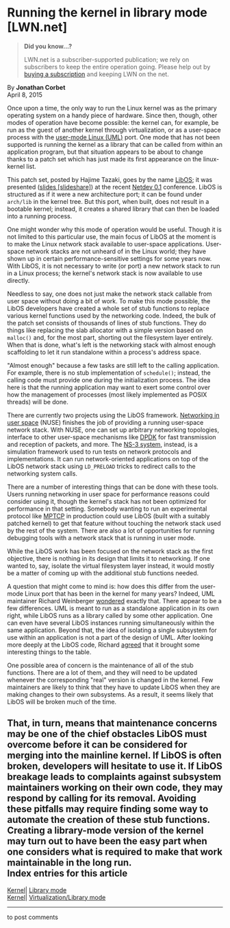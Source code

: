 # Running the kernel in library mode [LWN.net]

> **Did you know...?**
> 
> LWN.net is a subscriber-supported publication; we rely on subscribers to keep the entire operation going. Please help out by [buying a subscription](/Promo/nst-nag4/subscribe) and keeping LWN on the net. 

By **Jonathan Corbet**  
April 8, 2015 

Once upon a time, the only way to run the Linux kernel was as the primary operating system on a handy piece of hardware. Since then, though, other modes of operation have become possible: the kernel can, for example, be run as the guest of another kernel through virtualization, or as a user-space process with the [user-mode Linux (UML)](http://user-mode-linux.sourceforge.net/) port. One mode that has not been supported is running the kernel as a library that can be called from within an application program, but that situation appears to be about to change thanks to a patch set which has just made its first appearance on the linux-kernel list. 

This patch set, posted by Hajime Tazaki, goes by the name [LibOS](/Articles/637658/); it was presented ([slides [slideshare]](http://www.slideshare.net/hajimetazaki/library-operating-system-for-linux-netdev01)) at the recent [Netdev 0.1](https://netdev01.org/) conference. LibOS is structured as if it were a new architecture port; it can be found under `arch/lib` in the kernel tree. But this port, when built, does not result in a bootable kernel; instead, it creates a shared library that can then be loaded into a running process. 

One might wonder why this mode of operation would be useful. Though it is not limited to this particular use, the main focus of LibOS at the moment is to make the Linux network stack available to user-space applications. User-space network stacks are not unheard of in the Linux world; they have shown up in certain performance-sensitive settings for some years now. With LibOS, it is not necessary to write (or port) a new network stack to run in a Linux process; the kernel's network stack is now available to use directly. 

Needless to say, one does not just make the network stack callable from user space without doing a bit of work. To make this mode possible, the LibOS developers have created a whole set of stub functions to replace various kernel functions used by the networking code. Indeed, the bulk of the patch set consists of thousands of lines of stub functions. They do things like replacing the slab allocator with a simple version based on `malloc()` and, for the most part, shorting out the filesystem layer entirely. When that is done, what's left is the networking stack with almost enough scaffolding to let it run standalone within a process's address space. 

"Almost enough" because a few tasks are still left to the calling application. For example, there is no stub implementation of `schedule()`; instead, the calling code must provide one during the initialization process. The idea here is that the running application may want to exert some control over how the management of processes (most likely implemented as POSIX threads) will be done. 

There are currently two projects using the LibOS framework. [Networking in user space](https://github.com/libos-nuse/linux-libos-tools) (NUSE) finishes the job of providing a running user-space network stack. With NUSE, one can set up arbitrary networking topologies, interface to other user-space mechanisms like [DPDK](http://dpdk.org/) for fast transmission and reception of packets, and more. The [NS-3 system](https://www.nsnam.org/overview/what-is-ns-3/), instead, is a simulation framework used to run tests on network protocols and implementations. It can run network-oriented applications on top of the LibOS network stack using `LD_PRELOAD` tricks to redirect calls to the networking system calls. 

There are a number of interesting things that can be done with these tools. Users running networking in user space for performance reasons could consider using it, though the kernel's stack has not been optimized for performance in that setting. Somebody wanting to run an experimental protocol like [MPTCP](/Articles/544399/) in production could use LibOS (built with a suitably patched kernel) to get that feature without touching the network stack used by the rest of the system. There are also a lot of opportunities for running debugging tools with a network stack that is running in user mode. 

While the LibOS work has been focused on the network stack as the first objective, there is nothing in its design that limits it to networking. If one wanted to, say, isolate the virtual filesystem layer instead, it would mostly be a matter of coming up with the additional stub functions needed. 

A question that might come to mind is: how does this differ from the user-mode Linux port that has been in the kernel for many years? Indeed, UML maintainer Richard Weinberger [wondered](/Articles/639347/) exactly that. There appear to be a few differences. UML is meant to run as a standalone application in its own right, while LibOS runs as a library called by some other application. One can even have several LibOS instances running simultaneously within the same application. Beyond that, the idea of isolating a single subsystem for use within an application is not a part of the design of UML. After looking more deeply at the LibOS code, Richard [agreed](/Articles/639348/) that it brought some interesting things to the table. 

One possible area of concern is the maintenance of all of the stub functions. There are a lot of them, and they will need to be updated whenever the corresponding "real" version is changed in the kernel. Few maintainers are likely to think that they have to update LibOS when they are making changes to their own subsystems. As a result, it seems likely that LibOS will be broken much of the time. 

That, in turn, means that maintenance concerns may be one of the chief obstacles LibOS must overcome before it can be considered for merging into the mainline kernel. If LibOS is often broken, developers will hesitate to use it. If LibOS breakage leads to complaints against subsystem maintainers working on their own code, they may respond by calling for its removal. Avoiding these pitfalls may require finding some way to automate the creation of these stub functions. Creating a library-mode version of the kernel may turn out to have been the easy part when one considers what is required to make that work maintainable in the long run.  
Index entries for this article  
---  
[Kernel](/Kernel/Index)| [Library mode](/Kernel/Index#Library_mode)  
[Kernel](/Kernel/Index)| [Virtualization/Library mode](/Kernel/Index#Virtualization-Library_mode)  
  


* * *

to post comments 
